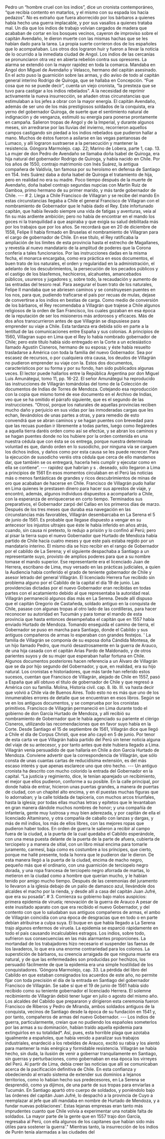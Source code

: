 Pedro un “hombre cruel con los indios”, dice un cronista contemporáneo, “que recibía contento en matarlos, y el mismo con su espada los hacía pedazos”. No es extraño que fuera aborrecido por los bárbaros a quienes había hecho una guerra implacable, y por sus vasallos a quienes trataba mal. Un día que los indios de trabajo volvían cargados de madera que acababan de cortar en los bosques vecinos, cayeron de improviso sobre el capitán Avendaño, le dieron muerte con las mismas hachas que se les habían dado para la tarea. La propia suerte corrieron dos de los españoles que lo acompañaban. Los otros dos lograron huir y fueron a llevar la noticia de lo ocurrido a la inmediata ciudad de Angol. Los indios de las cercanías se pronunciaron otra vez en abierta rebelión contra sus opresores. La alarma se extendió con la mayor rapidez en toda la comarca. Mandaba en Angol don Miguel de Avendaño y Velasco, hermano del capitán asesinado. En el acto puso la guarnición sobre las armas, y dio aviso de todo al capitán general interino Rodrigo de Quiroga, que se hallaba en Concepción. “Fue cosa que no se puede decir”, cuenta un viejo cronista, “la presteza que se tuvo para castigar a los indios rebelados”. A la necesidad de reprimir activamente la nueva insurrección, se añaden otras circunstancias que estimulaban a los jefes a obrar con la mayor energía. El capitán Avendaño, además de ser uno de los más prestigiosos soldados de la conquista, era yerno del gobernador Quiroga, de suerte que el sentimiento natural de indignación y de venganza, estimuló su energía para ponerse prontamente en campaña. Salieron tropas de Angol y de la Imperial, y durante algunos meses, sin arredrarse por las lluvias del invierno, recorrieron aquellos campos castigando sin piedad a los indios rebelados que pudieron hallar a mano. Muchos de éstos fueron a asilarse en las vegas pantanosas de Lumaco, y allí lograron sustraerse a la persecución y mantener la resistencia. Góngora Marmolejo. cap. 22; Marino de Lobera, parte 1, cap. 13. La mujer de don Pedro de Avendaño se llamaba doña Isabel de Quiroga, era hija natural del gobernador Rodrigo de Quiroga, y había nacido en Chile. Por los años de 1550, contrajo matrimonio con Inés Suárez, la antigua compañera de Valdivia, tan famosa por su heroísmo en defensa de Santiago en 154. Inés Suárez daba a doña Isabel de Quiroga el tratamiento de hija, pero en realidad no era su madre. Poco tiempo después de la muerte de Avendaño, doña Isabel contrajo segundas nupcias con Martín Ruiz de Gamboa, primo hermano de su primer marido, y más tarde gobernador de Chile. --- # 2. Llega a Chile Francisco de Villagran y se recibe del mando En estas circunstancias llegaba a Chile el general Francisco de Villagran con el nombramiento de Gobernador que le había dado el Rey. Este infortunado capitán, que había llevado siempre una vida de fatigas y aventuras, veía al fin su más ardiente ambición; pero no había de encontrar en el mando los goces ni la tranquilidad a que aspiraba y que exigía su salud debilitada más por los trabajos que por los años. Se recordará que en 20 de diciembre de 1558, Felipe II había firmado en Bruselas el nombramiento de Villagran para el cargo de gobernador de Chile. En ese título, el Rey ratificaba la ampliación de los límites de esta provincia hasta el estrecho de Magallanes, y revestía al nuevo mandatario de la amplitud de poderes que la Corona confería a tales funcionarios. Por las instrucciones dadas en la misma fecha, el monarca encargaba, como era práctica en esos documentos, el buen trato de los naturales, el orden y regularidad en la administración, el adelanto de los descubrimientos, la persecución de los pecados públicos y el castigo de los blasfemos, hechiceros, alcahuetes, amancebados públicos, usureros y jugadores y, sobre todo, la recaudación y aumento de las entradas del tesoro real. Para asegurar el buen trato de los naturales, Felipe II mandaba que se abriesen caminos y se construyesen puentes en los nos, para que, pudiendo traficarse el país por recuas de mulas, dejase de convertirse a los indios en bestias de carga. Como medio de conversión de los bárbaros, el Rey recomendaba a Villagrán que trajese a Chile algunos religiosos de la orden de San Francisco, los cuales gozaban en esa época de la reputación de ser los misioneros más ardorosos y eficaces. Más de dos años transcurrieron antes de que Villagrán se dispusiese para emprender su viaje a Chile. Esta tardanza era debida sólo en parte a la lentitud de las comunicaciones entre España y sus colonias. A principios de 1560, Villagran supo en Lima que el Rey lo había nombrado gobernador de Chile; pero este título había sido entregado en la Corte a un eclesiástico llamado Agustín Cisneros, hermano de su esposa; y éste había resuelto trasladarse a América con toda la familia del nuevo Gobernador. Sea por escasez de recursos, o por cualquiera otra causa, los deudos de Villagrán no pudieron emprender su viaje con la. Estos dos documentos, característicos por su forma y por su fondo, han sido publicados algunas veces. El lector puede hallarlos entre la República Argentina por don Miguel Luis Amunátegui, tomo 11, pp. 16-22. El señor Amunátegui ha reproducido las instrucciones de Villagrán tomándolas del tomo de la Colección de documentos de Indias de Torres de Mendoza. Cotejando esa reproducción con la copia que mismo tomé de ese documento en el Archivo de Indias, veo que se ha omitido el párrafo siguiente, que es el segundo de las instrucciones. “Otrosí, porque los naturales de aquellas provincias reciben mucho daño y perjuicio en sus vidas por las inmoderadas cargas que les echan, llevándolos de unas partes a otras, y para remedio de esto convendrá que se abran caminos y se hagan puentes con brevedad para que las recuas puedan ir libremente a todas partes, luego como llegáredes a aquella tierra daréis orden como así se efectúe, y se abran los caminos y se hagan puentes donde no los hubiere por la orden contenida en una nuestra cédula que con ésta se os entrega, porque nuestra determinada voluntad es que, dando orden en lo susodicho, por ninguna vía se carguen los dichos indios, y daños como por esta causa se les puede recrecer. Para la ejecución de susodicho veréis otra cédula que cerca de ello mandamos dar, que también se os entregará, hacerla heis cumplir y ejecutar como en ella se contiene”. --- rapidez que habrían y s . deseado, sólo llegaron a Lima a principios de 1561 En esos momentos circulaban en el Perú las noticias más o menos fantásticas de grandes y ricos descubrimientos de minas de oro que acababan de hacerse en Chile. Francisco de Villagrán pudo hallar en Lima quienes le prestasen dinero para hacer sus aprestos de viaje, y encontró, además, algunos individuos dispuestos a acompañarlo a Chile, con la esperanza de enriquecerse en corto tiempo. Terminados sus preparativos, el Gobernador zarpó del Callao en los primeros días de marzo. Después de los tres meses que duraba esa navegación en las circunstancias más favorables, Villagrán desembarcaba en La Serena el 5 de junio de 1561. Es probable que llegase dispuesto a vengar en su antecesor los injustos ultrajes que éste le había inferido en años atrás, cuando, sin causa ni pretexto, lo redujo a prisión y lo confinó al Perú; pero al pisar la tierra supo el nuevo Gobernador que Hurtado de Mendoza había partido de Chile hacía cuatro meses y que este país estaba regido por un mandatario interino. El mismo día se hizo recibir en el rango de Gobernador por el cabildo de La Serena; y el siguiente despachaba a Santiago a un representante suyo, provisto de amplios poderes para que a su nombre tomase el mando superior. Ese representante era el licenciado Juan de Herrera, escribano de Lima, muy versado en las prácticas judiciales, a quien la Audiencia había conferido el grado de teniente gobernador de Chile y asesor letrado del general Villagrán. El licenciado Herrera fue recibido sin problema alguno por el Cabildo de la capital el día 19 de junio. Las providencias dictadas por el nuevo Gobernador eran recibidas en todas partes con el acatamiento debido al que representaba la autoridad real. Villagrán permaneció algunos días más en La Serena. Desde allí dispuso que el capitán Gregorio de Castañeda, soldado antiguo en la conquista de Chile, pasase con algunas tropas al otro lado de las cordilleras, para hacer reconocer su autoridad en Tucumán y para tomar el mando de esta provincia que hasta entonces desempeñaba el capitán que en 1557 había enviado Hurtado de Mendoza. Tomando enseguida el camino de tierra, el Gobernador se puso en marcha para Santiago, donde el Cabildo y sus antiguos compañeros de armas lo esperaban con grandes festejos. ' La familia de Villagrán se componía de su esposa doña Cándida Montesa, de un hijo llamado Pedro, que murió desastrosamente en la guerra de Arauco, de una hija casada con el capitán Arias Pardo de Maldonado, y de otros parientes suyos y de su mujer que esperaban hallar fortuna en Chile. Algunos documentos posteriores hacen referencia a un Álvaro de Villagrán que se da por hijo segundo del Gobernador, y que, en realidad, era su hijo natural. Los cronistas e historiadores, que más tarde han referido estos sucesos, cuentan que Francisco de Villagrán, alejado de Chile en 1557, pasó a España que allí obtuvo el título de gobernador de Chile y que regresó a América con su familia. Molina, Historia civil. cap. 8. lib. III. va hasta decir que volvió a Chile vía de Buenos Aires. Todo esto no es más que uno de los innumerables errores de detalle que se encuentran en esos libros. Según se ve en los antiguos documentos, y se comprueba por los cronistas primitivos. Francisco de Villagrán permaneció en Lima durante todo el gobierno de don García Hurtado de Mendoza, y allí recibió su nombramiento de Gobernador que le había agenciado su pariente el clérigo Cisneros, utilizando las recomendaciones que en favor suyo había en la Corte. Desde Santiago el 15 de septiembre de 1561, Villagrán dice que llegó a Chile el día de Corpus Christi, que ese año cayó en 5 de junio. Por tenor de esta carta ve que Villagrán había partido del Perú sin tener noticia alguna del viaje de su antecesor, y por tanto antes que éste hubiera llegado a Lima. Villagrán venía persuadido de que hallaría en Chile a don García Hurtado de Mendoza. Conviene advertir que la correspondencia de Villagrán, que sólo consta de unas cuantas cartas de reducidísima extensión, es del más escaso interés y que apenas esclarece uno que otro hecho. --- Un antiguo cronista ha descrito con mucho colorido la entrada del Gobernador en la capital. “La justicia y regimiento, dice, le tenían aparejado un recibimiento, el mejor que ellos pudieron, conforme a su posible. En la calle principal, por donde había de entrar, hicieron unas puertas grandes, a manera de puertas de ciudad, con un chapitel alto encima, y en él puestas muchas figuras que lo adornaban; y la calle toldada de tapicería, con muchos arcos triunfales, hasta la iglesia; por todas ellas muchas letras y epítetos que le levantaban en gran manera dándole muchos nombres de honor; y una compañía de infantería, gente muy lustrosa y muy bien aderezada, y por capitán de ella el licenciado Altamirano, y otra compañía de caballo con lanzas y dargas, y más de mil indios, los más de ellos libres, con las mejores ropas que pudieron haber todos. En orden de guerra le salieron a recibir al campo fuera de la ciudad, a la puerta de la cual quedaba el Cabildo esperándole, con una mesa puesta delante de la puerta de la parte de afuera, cubierta de terciopelo y a manera de sitial, con un libro misal encima para tomarle juramento, carmesí, baja como es costumbre a los príncipes, que cierto, porque me hallé presente, toda la honra que le pudieron dar le dieron. De esta manera llegó a la puerta de la ciudad, encima de macho negro, pequeño más que el ordinario, con una guarnición de terciopelo negro dorada, y una ropa francesa de terciopelo negro aforrada de martas, lo metieron en la ciudad como a hombre que querían mucho, y le habían tenido por amigo mucho tiempo. Después de las ceremonias del juramento lo llevaron a la iglesia debajo de un palio de damasco azul, llevándole dos alcaldes el macho por la rienda, y desde allí a casa del capitán Juan Jufré, que era su posada”. # 3. Comienza su gobierno bajo malos auspicios: primera epidemia de viruela; renovación de la guerra de Arauco A pesar de este inusitado aparato con que era recibido el nuevo Gobernador, y del contento con que lo saludaban sus antiguos compañeros de armas, el ambo de Villagrán coincidía con una época de desgracias que en todo o en parte debían atribuirse a culpa suya. El buque en que había llegado a La Serena trajo algunos enfermos de viruela. La epidemia se esparció rápidamente en todo el país causando incalculables estragos. Los indios, sobre todo, sufrieron sus consecuencias en las más alarmantes proporciones. La mortandad de los trabajadores hizo necesario el suspender las faenas de los lavaderos, lo que era una enorme contrariedad para los colonos. La superstición de bárbaros, su creencia arraigada de que ninguna muerte era natural, y de que las enfermedades son producidas por hechizos, los persuadió fácilmente de que la epidemia era una simple hostilidad de los conquistadores. ’Góngora Marmolejo, cap. 33. La pérdida del libro del Cabildo en que estaban consignados los acuerdos de este año, no permite fijar con toda precisión el día de la entrada en Santiago del gobernador Francisco de Villagrán. Se sabe sí que el 19 de junio de 1561 había sido recibido como su teniente gobernador el licenciado Herrera. El solemne recibimiento de Villagrán debió tener lugar en julio o agosto del mismo año. Los alcaldes del Cabildo que prepararon y dirigieron esta ceremonia fueron Francisco de Riberos y Pedro de Miranda, ambos soldados antiguos de la conquista, vecinos de Santiago desde la época de su fundación en 1541 y, por tanto, compañeros de armas del nuevo Gobernador. --- Los indios de guerra, particularmente, creían que no pudiendo los españoles someterlos por las armas a su dominación, habían traído aquella epidemia para extinguirlos en su totalidad*. Así, pues, esta horrible plaga que azotaba igualmente a españoles, que había venido a paralizar sus trabajos industriales, enardeció a los rebeldes de Arauco, excitó su rabia y los alentó para mantener la más enérgica y formidable resistencia. Villagrán se había hecho, sin duda, la ilusión de venir a gobernar tranquilamente en Santiago, sin guerras y perturbaciones, como gobernaban en esa época los virreyes del Perú. Al partir de Lima, debía creer las noticias que allí se comunicaban acerca de la pacificación definitiva de Chile. En esta confianza y obedeciendo al errado sistema de extender sus dominios a lejanos territorios, como lo habían hecho sus predecesores, en La Serena se desprendió, como ya dijimos, de una parte de sus tropas para enviarlas a Tucumán. En Santiago apartó otro cuerpo de soldados, y poniéndolo bajo las órdenes del capitán Juan Jufré, lo despachó a la provincia de Cuyo a reemplazar al jefe que allí mandaba en nombre de Hurtado de Mendoza, y a fundar nuevas poblaciones'. Estas lejanas empresas eran tanto más imprudentes cuanto que Chile volvía a experimentar una notable falta de soldados. La mayor parte de la gente que en 1557 trajo don García, regresaba al Perú, con ella algunos de los capitanes que habían sido más útiles para sostener la guerra'." Mientras tanto, la insurrección de los indios de Purén tenía alarmadas a las ciudades del